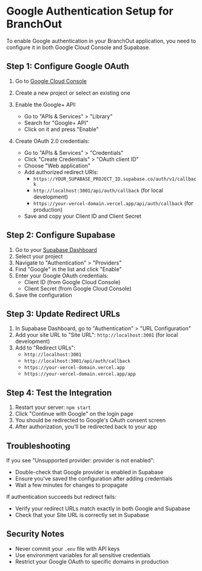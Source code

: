 # Google Authentication Setup for BranchOut

To enable Google authentication in your BranchOut application, you need to configure it in both Google Cloud Console and Supabase.

## Step 1: Configure Google OAuth

1. Go to [Google Cloud Console](https://console.cloud.google.com/)
2. Create a new project or select an existing one
3. Enable the Google+ API:
   - Go to "APIs & Services" > "Library"
   - Search for "Google+ API"
   - Click on it and press "Enable"

4. Create OAuth 2.0 credentials:
   - Go to "APIs & Services" > "Credentials"
   - Click "Create Credentials" > "OAuth client ID"
   - Choose "Web application"
   - Add authorized redirect URIs:
     - `https://YOUR_SUPABASE_PROJECT_ID.supabase.co/auth/v1/callback`
     - `http://localhost:3001/api/auth/callback` (for local development)
     - `https://your-vercel-domain.vercel.app/api/auth/callback` (for production)
   - Save and copy your Client ID and Client Secret

## Step 2: Configure Supabase

1. Go to your [Supabase Dashboard](https://app.supabase.com/)
2. Select your project
3. Navigate to "Authentication" > "Providers"
4. Find "Google" in the list and click "Enable"
5. Enter your Google OAuth credentials:
   - Client ID (from Google Cloud Console)
   - Client Secret (from Google Cloud Console)
6. Save the configuration

## Step 3: Update Redirect URLs

1. In Supabase Dashboard, go to "Authentication" > "URL Configuration"
2. Add your site URL to "Site URL": `http://localhost:3001` (for local development)
3. Add to "Redirect URLs":
   - `http://localhost:3001`
   - `http://localhost:3001/api/auth/callback`
   - `https://your-vercel-domain.vercel.app`
   - `https://your-vercel-domain.vercel.app/app`

## Step 4: Test the Integration

1. Restart your server: `npm start`
2. Click "Continue with Google" on the login page
3. You should be redirected to Google's OAuth consent screen
4. After authorization, you'll be redirected back to your app

## Troubleshooting

If you see "Unsupported provider: provider is not enabled":
- Double-check that Google provider is enabled in Supabase
- Ensure you've saved the configuration after adding credentials
- Wait a few minutes for changes to propagate

If authentication succeeds but redirect fails:
- Verify your redirect URLs match exactly in both Google and Supabase
- Check that your Site URL is correctly set in Supabase

## Security Notes

- Never commit your `.env` file with API keys
- Use environment variables for all sensitive credentials
- Restrict your Google OAuth to specific domains in production